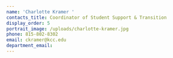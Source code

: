 ```yaml
---
name: 'Charlotte Kramer '
contacts_title: Coordinator of Student Support & Transition
display_order: 5
portrait_image: /uploads/charlotte-kramer.jpg
phone: 815-802-8302
email: ckramer@kcc.edu
department_email:
---
```

